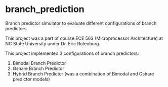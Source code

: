 # branch_prediction
Branch predictor simulator to evaluate different configurations of branch predictors

This project was a part of course ECE 563 (Microprocessor Architecture) at NC State University under Dr. Eric Rotenburg.

This project implemented 3 configurations of branch predictors:
1. Bimodal Branch Predictor
2. Gshare Branch Predictor
3. Hybrid Branch Predictor (was a combination of Bimodal and Gshare predictor models)
